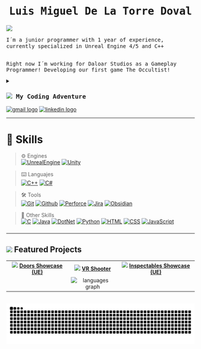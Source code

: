# <div align="center"> <samp>Luis Miguel De La Torre Doval </samp></div>

 <a href="https://theoccultist.com"><img align="center" width="1050px" src="https://media.discordapp.net/attachments/1242433412757848135/1272557046436462793/1500x500.png?ex=66bb689a&is=66ba171a&hm=0eef52abd0629a6aef14eff1f04005b0eb7f15f3f59b9a257830ee7b9aae0279&=&format=webp&quality=lossless&width=1409&height=470" /></a>
 
<samp>
I´m a junior programmer with 1 year of experience, currently specialized in Unreal Engine 4/5 and C++<br /><br />

Right now I´m working for Daloar Studios as a Gameplay Programmer! Developing our first game The Occultist!
<details>
  <summary><h3><img src="https://github.com/TheDudeThatCode/TheDudeThatCode/blob/master/Assets/Developer.gif" width="45" /> My Coding Adventure</h3></summary>
I started studying code as a software developer, it quickly felt boring to me since all I ended up doing were softwares that were useful and actually functional, but didn´t feel like a "creation" to me. That´s when I discovered ✨GAME ENGINES✨ and decided to give Unity a try. It amazed me how fascinating it was to write a bit of code and then, all of a sudden, I had created something alive(ish?)!. I decided to keep on studying and made a Master´s Degree on Videogame Programming, suffered Unreal Engine´s wrath and, after long months of learning and practicing, ended up loving it!. Right now I´m working hard to improve myself, learn new technologies and achieve new goals.<br /><br />
</details>
</samp>

<div align="left">
  <a href="mailto:gamedevlui@gmail.com"><img src="https://img.shields.io/static/v1?message=Gmail&logo=gmail&label=&color=D14836&logoColor=white&labelColor=&style=for-the-badge" height="35" alt="gmail logo"  /></a>
  <a href="https://www.linkedin.com/in/luismigueldelatorredoval/"><img src="https://img.shields.io/static/v1?message=LinkedIn&logo=linkedin&label=&color=0077B5&logoColor=white&labelColor=&style=for-the-badge" height="35" alt="linkedin logo"  /></a>
</div>

---

# 🧰 Skills

> ⚙️ Engines<br />
<a href="https://www.unrealengine.com/es-ES">![UnrealEngine](https://img.shields.io/badge/Unreal-0E1128?style=for-the-badge&logo=unrealengine)</a>
<a href="https://unity.com/es">![Unity](https://img.shields.io/badge/Unity-white?style=for-the-badge&logo=unity&logoColor=black)</a>

> ⌨️ Languajes<br />
<a href="https://en.wikipedia.org/wiki/C%2B%2B">![C++](https://img.shields.io/badge/C%2B%2B-%2300599C?style=for-the-badge&logo=cplusplus)</a>
<a href="https://en.wikipedia.org/wiki/C_Sharp">![C#](https://img.shields.io/badge/CSharp-%23A179DC?style=for-the-badge)</a>

> 🛠️ Tools<br />
<a href="https://git-scm.com">![Git](https://img.shields.io/badge/Git-%23F05032?style=for-the-badge&logo=git&logoColor=white)</a>
<a href="https://github.com">![Github](https://img.shields.io/badge/Github-%23181717?style=for-the-badge&logo=github)</a>
<a href="https://www.perforce.com/products/helix-core">![Perforce](https://img.shields.io/badge/Perforce-%23404040?style=for-the-badge&logo=perforce)</a>
<a href="https://www.atlassian.com/software/jira">![Jira](https://img.shields.io/badge/Jira-%230052CC?style=for-the-badge&logo=jira)</a>
<a href="https://obsidian.md">![Obsidian](https://img.shields.io/badge/Obsidian-%237C3AED?style=for-the-badge&logo=obsidian)</a>

> 🎒 Other Skills<br />
<a href="https://en.wikipedia.org/wiki/C_(lenguaje_de_programación)">![C](https://img.shields.io/badge/-%23A8B9CC?style=flat&logo=c&logoColor=white)</a>
<a href="https://www.java.com/es/">![Java](https://img.shields.io/badge/Java-%23DF0207?style=flat)</a>
<a href="https://dotnet.microsoft.com/es-es/">![DotNet](https://img.shields.io/badge/-%23512BD4?style=flat&logo=dotnet)</a>
<a href="https://www.python.org">![Python](https://img.shields.io/badge/-%233776AB?style=flat&logo=python&logoColor=white)</a>
<a href="https://en.wikipedia.org/wiki/HTML">![HTML](https://img.shields.io/badge/-%23E34F26?style=flat&logo=html5&logoColor=white)</a>
<a href="https://en.wikipedia.org/wiki/CSS">![CSS](https://img.shields.io/badge/-%231572B6?style=flat&logo=css3&logoColor=white)</a>
<a href="https://en.wikipedia.org/wiki/JavaScript">![JavaScript](https://img.shields.io/badge/-%23F7DF1E?style=flat&logo=javascript&logoColor=white)</a>

###

---

## <img src="https://media.giphy.com/media/Vv3whmM9XJpqE/giphy.gif" width="38"> Featured Projects
<table style="width:100%">
 <tr>
  <td align="center">
 	 <a href="https://github.com/GameDevLui/DoorsShowcase"><img src="https://github.com/user-attachments/assets/a6e81462-56d3-4058-b9fa-59895c92bae6"></a>
 	 <strong><a href="https://github.com/GameDevLui/DoorsShowcase">Doors Showcase (UE)</a></strong>
  </td>
  <td align="center">
   <a href="https://github.com/GameDevLui/VRShooter"><img src="https://github.com/user-attachments/assets/2a18c46b-3957-4c79-930e-8ff522ad517e"></a>
	  <strong><a href="https://github.com/GameDevLui/VRShooter">VR Shooter</a></strong>
	 </td>
  <td align="center">
	  <a href="https://github.com/GameDevLui/InspectablesShowcase"><img src="https://github.com/user-attachments/assets/c55ae499-c524-4444-8a45-7ad2e8e59219"></a>
	  <strong><a href="https://github.com/GameDevLui/InspectablesShowcase">Inspectables Showcase (UE)</a></strong>
	 </td>
 </tr>
 <tr>	
	 <td align="center">
  </td>
  <td align="center">
	  <div align="center">
    <img src="https://github-readme-stats.vercel.app/api/top-langs?username=GameDevLui&locale=en&hide_title=false&layout=compact&card_width=320&langs_count=5&theme=dracula&hide_border=false" height="150" alt="languages graph"  />
   </div>
  </td>
	 <td align="center">
  </td>
	</tr>
</table>



<br clear="both">

<img src="https://raw.githubusercontent.com/holic-x/holic-x/output/github-contribution-grid-snake-dark.svg" alt="Snake animation" />

###

